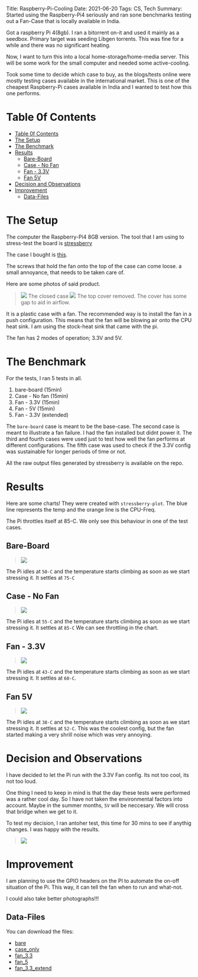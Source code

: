 Title: Raspberry-Pi-Cooling
Date: 2021-06-20
Tags: CS, Tech
Summary: Started using the Raspberry-Pi4 seriously and ran sone benchmarks testing out a Fan-Case that is locally available in India.

Got a raspberry Pi 4(8gb). I ran a bitorrent on-it and used it mainly as a seedbox. Primary target was seeding Libgen torrents. This was fine for a while and there was no significant heating.

Now, I want to turn this into a local home-storage/home-media server. This will be some work for the small computer and needed some active-cooling.

Took some time to decide which case to buy, as the blogs/tests online were mostly testing cases available in the international market. This is one of the cheapest Raspberry-Pi cases available in India and I wanted to test how this one performs.


# Table 0f Contents
- [Table 0f Contents](#table-0f-contents)
- [The Setup](#the-setup)
- [The Benchmark](#the-benchmark)
- [Results](#results)
    - [Bare-Board](#bare-board)
    - [Case - No Fan](#case---no-fan)
    - [Fan - 3.3V](#fan---33v)
    - [Fan 5V](#fan-5v)
- [Decision and Observations](#decision-and-observations)
- [Improvement](#improvement)
    - [Data-Files](#data-files)


# The Setup
The computer the Raspberry-Pi4 8GB version.
The tool that I am using to stress-test the board is [stressberry](https://github.com/nschloe/stressberry)

The case I bought is [this](https://www.amazon.in/gp/product/B082ZQSHFZ/ref=ppx_yo_dt_b_asin_title_o01_s01?ie=UTF8&psc=1).

The screws that hold the fan onto the top of the case can come loose. a small annoyance, that needs to be taken care of.

Here are some photos of said product.
>![](assets/2021-06-20-Raspberry-Pi-Cooling/case_1.png)
> The closed case
>![](assets/2021-06-20-Raspberry-Pi-Cooling/case_2.png)
> The top cover removed. The cover has some gap to aid in airflow.

It is a plastic case with a fan. The recommended way is to install the fan in a push configuration. This means that the fan will be blowing air onto the CPU heat sink. I am using the stock-heat sink that came with the pi.

The fan has 2 modes of operation; 3.3V and 5V.

# The Benchmark
For the tests, I ran 5 tests in all.
  1. bare-board (15min)
  2. Case - No fan (15min)
  3. Fan - 3.3V (15min)
  4. Fan - 5V (15min)
  5. Fan - 3.3V (extended)


The `bare-board` case is meant to be the base-case.
The second case is meant to illustrate a fan failure. I had the fan installed but didnt power it.
The third and fourth cases were used just to test how well the fan performs at different configurations.
The fifth case was used to check if the 3.3V config was sustainable for longer periods of time or not.

All the raw output files generated by stressberry is available on the repo.

# Results

Here are some charts!
They were created with `stressberry-plot`.
The blue line represents the temp and the orange line is the CPU-Freq.

The Pi throttles itself at 85-C. We only see this behaviour in one of the test cases.

## Bare-Board

>![](assets/2021-06-20-Raspberry-Pi-Cooling/bare.out.png)

The Pi idles at `50-C` and the temperature starts climbing as soon as we start stressing it.
It settles at `75-C`

## Case - No Fan

>![](assets/2021-06-20-Raspberry-Pi-Cooling/case_only.out.png)

The Pi idles at `55-C` and the temperature starts climbing as soon as we start stressing it.
It settles at `85-C` We can see throttling in the chart.

## Fan - 3.3V

>![](assets/2021-06-20-Raspberry-Pi-Cooling/fan_3.3.out.png)

The Pi idles at `43-C` and the temperature starts climbing as soon as we start stressing it.
It settles at `60-C`.

## Fan 5V

>![](assets/2021-06-20-Raspberry-Pi-Cooling/fan_5.out.png)

The Pi idles at `38-C` and the temperature starts climbing as soon as we start stressing it.
It settles at `52-C`. This was the coolest config, but the fan started making a very shrill noise which was very annoying.

# Decision and Observations
I have decided to let the Pi run with the 3.3V Fan config.
Its not too cool, its not too loud.

One thing I need to keep in mind is that the day these tests were performed was a rather cool day. So I have not taken the environmental factors into account. Maybe in the summer months, `5V` will be neccesary. We will cross that bridge when we get to it.

To test my decision, I ran antoher test, this time for 30 mins to see if anythig changes. I was happy with the results.

>![](assets/2021-06-20-Raspberry-Pi-Cooling/fan_3.3_extend.out.png)


# Improvement
I am planning to use the GPIO headers on the PI to automate the on-off situation of the Pi. This way, it can tell the fan when to run and what-not.

I could also take better photographs!!!

## Data-Files
You can download the files:

- [bare](assets/2021-06-20-Raspberry-Pi-Cooling/bare.out)
- [case_only](assets/2021-06-20-Raspberry-Pi-Cooling/case_only.out)
- [fan_3.3](assets/2021-06-20-Raspberry-Pi-Cooling/fan_3.3.out)
- [fan_5](assets/2021-06-20-Raspberry-Pi-Cooling/fan_5.out)
- [fan_3.3_extend](assets/2021-06-20-Raspberry-Pi-Cooling/fan_3.3_extend.out)